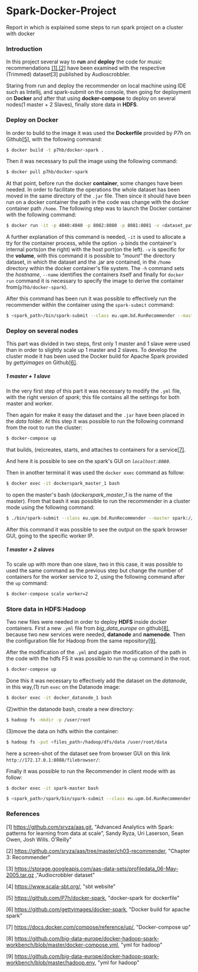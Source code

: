 # Spark-Docker-Project
Report in which is explained some steps to run spark project on a cluster with docker



### Introduction

In this project  several way to **run** and **deploy** the code for music recommendations [[1]](https://github.com/sryza/aas.git),[[2]]( https://github.com/sryza/aas/tree/master/ch03-recommender)  have been examined with the respective (Trimmed) dataset[3] published by Audioscrobbler. 

Staring from run and deploy the recommender on local machine using IDE such as Intellij, and spark-submit on the console, then going for deployment on **Docker** and after that using **docker-compose** to deploy on several nodes(1 master + 2 Slaves), finally store data in **HDFS**.



### Deploy on Docker

In order to build to the image it was used the **Dockerfile** provided by *P7h* on Github[[5]]( https://storage.googleapis.com/aas-data-sets/profiledata_06-May-2005.tar.gz), with the following command:

```bash
$ docker build -t p7hb/docker-spark .
```

Then it was necessary to pull the image using the following command:

```bash
$ docker pull p7hb/docker-spark
```

At that point, before run the docker **container**, some changes have been needed. In order to facilitate the operations the whole dataset has been moved in the same directory of the `.jar` file. Then since it should have been run on a docker container the path in the code was change with the docker container path `/home`.  The following step was to launch the Docker container with the following command:

```bash
$ docker run -it -p 4040:4040 -p 8082:8080 -p 8081:8081 -v <dataset_path>:/home -h spark --name=spark p7hb/docker-spark
```

A further explanation of this command is needed, `-it` is used to allocate a tty for the container process, while the option `-p` binds the container's internal ports(on the right) with the host port(on the left). `-v` is specific for the **volume**, with this command it is possible to *"mount"* the directory dataset, in which the dataset and the .jar are contained, in the `/home` directory within the docker container's file system. The  `-h` command sets the *hostname*, `--name` identifies the containers itself and finally for `docker run` command it is necessary to specify the image to derive the container from(`p7hb/docker-spark`).

After this command has been run it was possible to effectively run the recommender within the container using the `spark-submit` command:

```bash
$ <spark_path>/bin/spark-submit --class eu.upm.bd.RunRecommender --master local[*] /home/rec_bd_project_2.jar 1000072
```



### Deploy on several nodes

This part was divided in two steps, first only 1 master and 1 slave were used than in order to slightly scale up 1 master and 2 slaves. To develop the cluster mode it has been used the Docker build for Apache Spark provided by *gettyimages* on Github[[6]](https://github.com/gettyimages/docker-spark).

##### 1 master + 1 slave

In the very first step of this part it was necessary to modify the `.yml` file, with the right version of *spark*; this file contains all the settings for both master and worker.

Then again for make it easy the dataset and the `.jar` have been placed in the *data* folder. At this step it was possible to run the following command from the root to run the cluster:

```bash
$ docker-compose up 
```

that builds, (re)creates, starts, and attaches to containers for a service[[7]]( https://docs.docker.com/compose/reference/up/). 

And here it is possible to see on the spark's GUI on *`localhost:8080`*.

Then in another terminal it was used the `docker exec` command as follow:

```bash
$ docker exec -it dockerspark_master_1 bash
```

to open the master's bash (*dockerspark_master_1* is the name of the master). From that bash it was possible to run the recommender in a cluster mode using the following command:

```bash
$ ./bin/spark-submit --class eu.upm.bd.RunRecommender --master spark://172.17.0.1:6066 --deploy-mode cluster <jar_path>/rec.jar 1000072
```

After this command it was possible to see the output on the spark browser GUI, going to the specific worker IP.

##### 1 master + 2 slaves

To scale up with more than one slave, two in this case, it was possible to used the same command as the previous step but change the number of containers for the worker service to 2, using the following command after the `up` command:

```bash
$ docker-compose scale worker=2
```

### Store data in HDFS:Hadoop

Two new files were needed in order to deploy **HDFS** inside docker containers. First a new `.yml` file from *big_data_europe* on github[[8]](https://github.com/big-data-europe/docker-hadoop-spark-workbench/blob/master/docker-compose.yml), because two new services were needed, **datanode** and **namenode**. Then the configuration file for Hadoop from the same repository[[9]](https://github.com/big-data-europe/docker-hadoop-spark-workbench/blob/master/hadoop.env).

After the modification of the `.yml` and again the modification of the path in the code with the hdfs FS it was possible to run the `up` command in the root.

```bash
$ docker-compose up
```

Done this it was necessary to effectively add the dataset on the *datanode*, in this way,(1) run `exec` on the Datanode image:

```bash
$ docker exec -it docker_datanode_1 bash
```

(2)within the datanode bash, create a new directory:

```bash
$ hadoop fs -mkdir -p /user/root
```

(3)move the data on hdfs within the container:

```bash
$ hadoop fs -put <files_path>/hadoop/dfs/data /user/root/data
```

here a screen-shot of the dataset see from browser GUI on this link `http://172.17.0.1:8088/filebrowser/`:

Finally it was possible to run the Recommender in client mode with as follow:

```bash
$ docker exec -it spark-master bash
```

```bash
$ <spark_path>/spark/bin/spark-submit --class eu.upm.bd.RunRecommender --master local[*] <jar_path>/rec.jar 1000072
```

### References

[1] https://github.com/sryza/aas.git, "Advanced Analytics with Spark: patterns for learning from data at scale”, Sandy Ryza, Uri Laserson, Sean Owen, Josh Wills. O’Reilly"

[2] https://github.com/sryza/aas/tree/master/ch03-recommender, "Chapter 3: Recommender"

[3] https://storage.googleapis.com/aas-data-sets/profiledata_06-May-2005.tar.gz ,"Audiocrobbler dataset"

[4] https://www.scala-sbt.org/, "sbt website"

[5] https://github.com/P7h/docker-spark, "docker-spark for dockerfile"

[6] https://github.com/gettyimages/docker-spark, "Docker build for apache spark"

[7] https://docs.docker.com/compose/reference/up/, "Docker-compose up"

[8] https://github.com/big-data-europe/docker-hadoop-spark-workbench/blob/master/docker-compose.yml, "yml for hadoop"

[9] https://github.com/big-data-europe/docker-hadoop-spark-workbench/blob/master/hadoop.env, "yml for hadoop"

